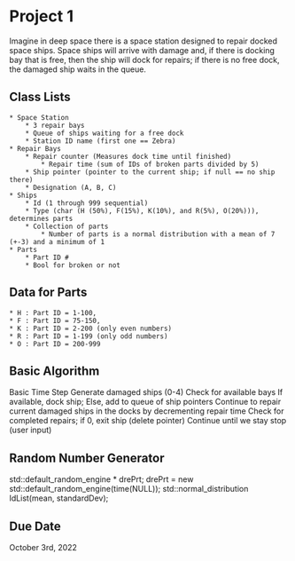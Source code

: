 # Project 1
Imagine in deep space there is a space station designed to repair docked space ships. Space ships will arrive with damage and, if there is docking bay that is free, then the ship will dock for repairs; if there is no free dock, the damaged ship waits in the queue.

## Class Lists
	* Space Station
		* 3 repair bays
		* Queue of ships waiting for a free dock
		* Station ID name (first one == Zebra)
	* Repair Bays 
		* Repair counter (Measures dock time until finished)
			* Repair time (sum of IDs of broken parts divided by 5)
		* Ship pointer (pointer to the current ship; if null == no ship there)
		* Designation (A, B, C)
	* Ships
		* Id (1 through 999 sequential)
		* Type (char (H (50%), F(15%), K(10%), and R(5%), O(20%))), determines parts 
		* Collection of parts
			* Number of parts is a normal distribution with a mean of 7 (+-3) and a minimum of 1
	* Parts
		* Part ID #
		* Bool for broken or not

## Data for Parts
	* H : Part ID = 1-100,  
	* F : Part ID = 75-150,  
	* K : Part ID = 2-200 (only even numbers)  
	* R : Part ID = 1-199 (only odd numbers)  
	* O : Part ID = 200-999  

## Basic Algorithm
Basic Time Step
Generate damaged ships (0-4)
Check for available bays
If available, dock ship; Else, add to queue of ship pointers
Continue to repair current damaged ships in the docks by decrementing repair time
Check for completed repairs; if 0, exit ship (delete pointer) 
Continue until we stay stop (user input) 

## Random Number Generator
std::default_random_engine * drePrt;
drePrt = new std::default_random_engine(time(NULL));
std::normal_distribution<int> IdList(mean, standardDev);

## Due Date
October 3rd, 2022